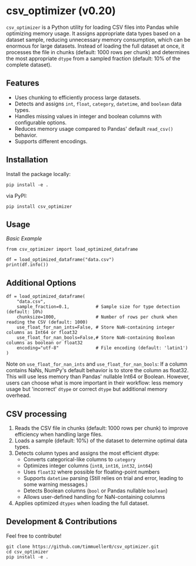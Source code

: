 # csv_optimizer (v0.20)

`csv_optimizer` is a Python utility for loading CSV files into Pandas while optimizing memory usage. It assigns appropriate data types based on a dataset sample, reducing unnecessary memory consumption, which can be enormous for large datasets. Instead of loading the full dataset at once, it processes the file in chunks (default: 1000 rows per chunk) and determines the most appropriate `dtype` from a sampled fraction (default: 10% of the complete dataset).

## Features
- Uses chunking to efficiently process large datasets.
- Detects and assigns `int`, `float`, `category`, `datetime`, and `boolean` data types.
- Handles missing values in integer and boolean columns with configurable options.
- Reduces memory usage compared to Pandas' default `read_csv()` behavior.
- Supports different encodings.

## Installation
Install the package locally:
```
pip install -e .
```
via PyPI:
```
pip install csv_optimizer
```

## Usage

*Basic Example*

```
from csv_optimizer import load_optimized_dataframe

df = load_optimized_dataframe("data.csv")
print(df.info())
```

## Additional Options

```
df = load_optimized_dataframe(
    "data.csv",
    sample_fraction=0.1,          # Sample size for type detection (default: 10%)
    chunksize=1000,               # Number of rows per chunk when reading the CSV (default: 1000)
    use_float_for_nan_ints=False, # Store NaN-containing integer columns as Int64 or float32
    use_float_for_nan_bools=False,# Store NaN-containing Boolean columns as boolean or float32
    encoding="utf-8"              # File encoding (default: 'latin1')
)
```

Note on `use_float_for_nan_ints` and `use_float_for_nan_bools`: If a column contains NaNs, NumPy's default behavior is to store the column as float32. This will use less memory than Pandas' nullable Int64 or Boolean. However, users can choose what is more important in their workflow: less memory usage but 'incorrect' `dtype` or correct `dtype` but additional memory overhead.

## CSV processing

1. Reads the CSV file in chunks (default: 1000 rows per chunk) to improve efficiency when handling large files.
2. Loads a sample (default: 10%) of the dataset to determine optimal data types.
3. Detects column types and assigns the most efficient dtype:
   - Converts categorical-like columns to `category`
   - Optimizes integer columns (`int8`, `int16`, `int32`, `int64`)
   - Uses `float32` where possible for floating-point numbers
   - Supports `datetime` parsing (Still relies on trial and error, leading to some warning messages.)
   - Detects Boolean columns (`bool` or Pandas nullable `boolean`)
   - Allows user-defined handling for NaN-containing columns
4. Applies optimized `dtypes` when loading the full dataset.

## Development & Contributions

Feel free to contribute!

```
git clone https://github.com/timmueller0/csv_optimizer.git
cd csv_optimizer
pip install -e .
```
